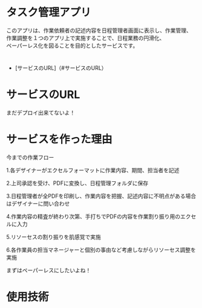 # タスク管理アプリ
このアプリは、作業依頼者の記述内容を日程管理者画面に表示し、作業管理、  
作業調整を１つのアプリ上で実施することで、日程業務の円滑化、  
ペーパーレス化を図ることを目的としたサービスです。  

# <index>
- [サービスのURL]（#サービスのURL）

# サービスのURL
まだデプロイ出来てないよ！
# サービスを作った理由
今までの作業フロー  
  
1.各デザイナーがエクセルフォーマットに作業内容、期間、担当者を記述  
  
2.上司承認を受け、PDFに変換し、日程管理フォルダに保存  
  
3.日程管理者が全PDFを印刷し、作業内容を把握、記述内容に不明点がある場合はデザイナーに問い合わせ  
  
4.作業内容の精査が終わり次第、手打ちでPDFの内容を作業割り振り用のエクセルに入力  
  
5.リソーセスの割り振りを肌感覚で実施  
  
6.各作業員の担当マネージャーと個別の事由など考慮しながらリソーセス調整を実施  

まずはペーパーレスにしたいよね！

# 使用技術
